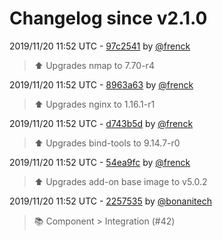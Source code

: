 # Changelog since v2.1.0

2019/11/20 11:52 UTC - [97c2541](https://github.com/hassio-addons/addon-ide/commit/97c2541d1c3a4c4eac59a8fb24f6b4328f6c4834) by [@frenck](https://github.com/frenck)
> :arrow_up: Upgrades nmap to 7.70-r4 

2019/11/20 11:52 UTC - [8963a63](https://github.com/hassio-addons/addon-ide/commit/8963a63d5536804b464ad04876d0dc6257c879a8) by [@frenck](https://github.com/frenck)
> :arrow_up: Upgrades nginx to 1.16.1-r1 

2019/11/20 11:52 UTC - [d743b5d](https://github.com/hassio-addons/addon-ide/commit/d743b5da4c11430d216e08036795af2c719e1341) by [@frenck](https://github.com/frenck)
> :arrow_up: Upgrades bind-tools to 9.14.7-r0 

2019/11/20 11:52 UTC - [54ea9fc](https://github.com/hassio-addons/addon-ide/commit/54ea9fc102aa4792322a48a37b506d79bd8f3c1e) by [@frenck](https://github.com/frenck)
> :arrow_up: Upgrades add-on base image to v5.0.2 

2019/11/20 11:52 UTC - [2257535](https://github.com/hassio-addons/addon-ide/commit/22575359539fcc50fd2286c6b64da3fde10e3f2a) by [@bonanitech](https://github.com/bonanitech)
> :books: Component > Integration (#42) 

